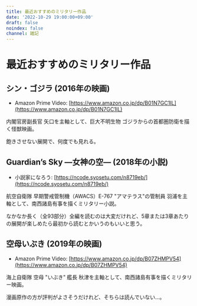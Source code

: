 ```yaml
---
title: 最近おすすめのミリタリー作品
date: '2022-10-29 19:00:00+09:00'
draft: false
noindex: false
channel: 雑記
---
```

# 最近おすすめのミリタリー作品

## シン・ゴジラ (2016年の映画)

- Amazon Prime Video: [https://www.amazon.co.jp/dp/B01N7GC1IL](https://www.amazon.co.jp/dp/B01N7GC1IL)

内閣官房副長官 矢口を主軸として、巨大不明生物 ゴジラからの首都圏防衛を描く怪獣映画。

飽きさせない展開で、何度でも見れる。


## Guardian’s Sky ―女神の空― (2018年の小説)

- 小説家になろう: [https://ncode.syosetu.com/n8719eb/](https://ncode.syosetu.com/n8719eb/)

航空自衛隊 早期警戒管制機（AWACS）E-767 "アマテラス"の管制員 羽浦を主軸として、南西諸島有事を描くミリタリー小説。

なかなか長く（全93部分）全編を読むのは大変だけれど、5章または3章あたりの展開が楽しめたら最初から読むとかいうのもいいと思う。


## 空母いぶき (2019年の映画)
-  Amazon Prime Video: [https://www.amazon.co.jp/dp/B07ZHMPV54](https://www.amazon.co.jp/dp/B07ZHMPV54)

海上自衛隊 空母 "いぶき" 艦長 秋津を主軸として、南西諸島有事を描くミリタリー映画。

漫画原作の方が評判がよさそうだけれど、そちらは読んでいない...。
